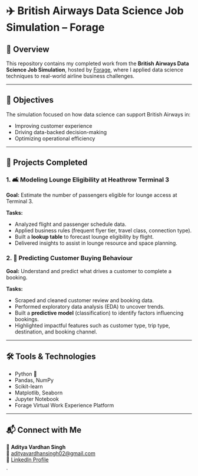 # ✈️ British Airways Data Science Job Simulation – Forage

## 📜 Overview
This repository contains my completed work from the **British Airways Data Science Job Simulation**, hosted by [Forage](https://www.theforage.com/), where I applied data science techniques to real-world airline business challenges.

---

## 🧠 Objectives
The simulation focused on how data science can support British Airways in:
- Improving customer experience
- Driving data-backed decision-making
- Optimizing operational efficiency

---

## 📌 Projects Completed

### 1. 🛋️ Modeling Lounge Eligibility at Heathrow Terminal 3
**Goal:** Estimate the number of passengers eligible for lounge access at Terminal 3.

**Tasks:**
- Analyzed flight and passenger schedule data.
- Applied business rules (frequent flyer tier, travel class, connection type).
- Built a **lookup table** to forecast lounge eligibility by flight.
- Delivered insights to assist in lounge resource and space planning.

### 2. 🧠 Predicting Customer Buying Behaviour
**Goal:** Understand and predict what drives a customer to complete a booking.

**Tasks:**
- Scraped and cleaned customer review and booking data.
- Performed exploratory data analysis (EDA) to uncover trends.
- Built a **predictive model** (classification) to identify factors influencing bookings.
- Highlighted impactful features such as customer type, trip type, destination, and booking channel.

---

## 🛠️ Tools & Technologies
- Python 🐍
- Pandas, NumPy
- Scikit-learn
- Matplotlib, Seaborn
- Jupyter Notebook
- Forage Virtual Work Experience Platform

---

## 📬 Connect with Me  
👤 **Aditya Vardhan Singh**  
📧 adityavardhansingh02@gmail.com  
🔗 [LinkedIn Profile](https://www.linkedin.com/in/aditya-vardhan-singh-8a267a28b/)

`
